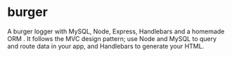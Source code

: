 # burger
A burger logger with MySQL, Node, Express, Handlebars and a homemade ORM . It follows the MVC design pattern; use Node and MySQL to query and route data in your app, and Handlebars to generate your HTML.
